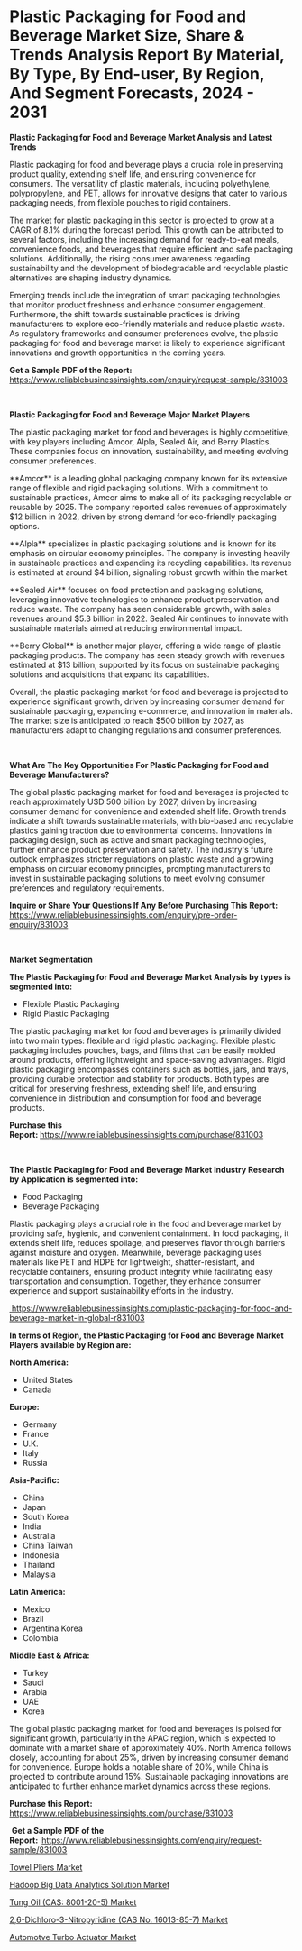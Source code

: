 <p><h1>Plastic Packaging for Food and Beverage Market Size, Share & Trends Analysis Report By Material, By Type, By End-user, By Region, And Segment Forecasts, 2024 - 2031</h1></p><p><strong>Plastic Packaging for Food and Beverage Market Analysis and Latest Trends</strong></p>
<p><p>Plastic packaging for food and beverage plays a crucial role in preserving product quality, extending shelf life, and ensuring convenience for consumers. The versatility of plastic materials, including polyethylene, polypropylene, and PET, allows for innovative designs that cater to various packaging needs, from flexible pouches to rigid containers.</p><p>The market for plastic packaging in this sector is projected to grow at a CAGR of 8.1% during the forecast period. This growth can be attributed to several factors, including the increasing demand for ready-to-eat meals, convenience foods, and beverages that require efficient and safe packaging solutions. Additionally, the rising consumer awareness regarding sustainability and the development of biodegradable and recyclable plastic alternatives are shaping industry dynamics.</p><p>Emerging trends include the integration of smart packaging technologies that monitor product freshness and enhance consumer engagement. Furthermore, the shift towards sustainable practices is driving manufacturers to explore eco-friendly materials and reduce plastic waste. As regulatory frameworks and consumer preferences evolve, the plastic packaging for food and beverage market is likely to experience significant innovations and growth opportunities in the coming years.</p></p>
<p><strong>Get a Sample PDF of the Report:&nbsp;</strong> <a href="https://www.reliablebusinessinsights.com/enquiry/request-sample/831003?utm_campaign=41&utm_medium=2&utm_source=Github&utm_content=ia&utm_term=13102024&utm_id=plastic-packaging-for-food-and-beverage">https://www.reliablebusinessinsights.com/enquiry/request-sample/831003</a></p>
<p>&nbsp;</p>
<p><strong>Plastic Packaging for Food and Beverage Major Market Players</strong></p>
<p><p>The plastic packaging market for food and beverages is highly competitive, with key players including Amcor, Alpla, Sealed Air, and Berry Plastics. These companies focus on innovation, sustainability, and meeting evolving consumer preferences.</p><p>**Amcor** is a leading global packaging company known for its extensive range of flexible and rigid packaging solutions. With a commitment to sustainable practices, Amcor aims to make all of its packaging recyclable or reusable by 2025. The company reported sales revenues of approximately $12 billion in 2022, driven by strong demand for eco-friendly packaging options.</p><p>**Alpla** specializes in plastic packaging solutions and is known for its emphasis on circular economy principles. The company is investing heavily in sustainable practices and expanding its recycling capabilities. Its revenue is estimated at around $4 billion, signaling robust growth within the market.</p><p>**Sealed Air** focuses on food protection and packaging solutions, leveraging innovative technologies to enhance product preservation and reduce waste. The company has seen considerable growth, with sales revenues around $5.3 billion in 2022. Sealed Air continues to innovate with sustainable materials aimed at reducing environmental impact.</p><p>**Berry Global** is another major player, offering a wide range of plastic packaging products. The company has seen steady growth with revenues estimated at $13 billion, supported by its focus on sustainable packaging solutions and acquisitions that expand its capabilities.</p><p>Overall, the plastic packaging market for food and beverage is projected to experience significant growth, driven by increasing consumer demand for sustainable packaging, expanding e-commerce, and innovation in materials. The market size is anticipated to reach $500 billion by 2027, as manufacturers adapt to changing regulations and consumer preferences.</p></p>
<p>&nbsp;</p>
<p><strong>What Are The Key Opportunities For Plastic Packaging for Food and Beverage Manufacturers?</strong></p>
<p><p>The global plastic packaging market for food and beverages is projected to reach approximately USD 500 billion by 2027, driven by increasing consumer demand for convenience and extended shelf life. Growth trends indicate a shift towards sustainable materials, with bio-based and recyclable plastics gaining traction due to environmental concerns. Innovations in packaging design, such as active and smart packaging technologies, further enhance product preservation and safety. The industry's future outlook emphasizes stricter regulations on plastic waste and a growing emphasis on circular economy principles, prompting manufacturers to invest in sustainable packaging solutions to meet evolving consumer preferences and regulatory requirements.</p></p>
<p><strong>Inquire or Share Your Questions If Any Before Purchasing This Report:</strong> <a href="https://www.reliablebusinessinsights.com/enquiry/pre-order-enquiry/831003?utm_campaign=41&utm_medium=2&utm_source=Github&utm_content=ia&utm_term=13102024&utm_id=plastic-packaging-for-food-and-beverage">https://www.reliablebusinessinsights.com/enquiry/pre-order-enquiry/831003</a></p>
<p>&nbsp;</p>
<p><strong>Market Segmentation</strong></p>
<p><strong>The Plastic Packaging for Food and Beverage Market Analysis by types is segmented into:</strong></p>
<p><ul><li>Flexible Plastic Packaging</li><li>Rigid Plastic Packaging</li></ul></p>
<p><p>The plastic packaging market for food and beverages is primarily divided into two main types: flexible and rigid plastic packaging. Flexible plastic packaging includes pouches, bags, and films that can be easily molded around products, offering lightweight and space-saving advantages. Rigid plastic packaging encompasses containers such as bottles, jars, and trays, providing durable protection and stability for products. Both types are critical for preserving freshness, extending shelf life, and ensuring convenience in distribution and consumption for food and beverage products.</p></p>
<p><strong>Purchase this Report:&nbsp;</strong><a href="https://www.reliablebusinessinsights.com/purchase/831003?utm_campaign=41&utm_medium=2&utm_source=Github&utm_content=ia&utm_term=13102024&utm_id=plastic-packaging-for-food-and-beverage">https://www.reliablebusinessinsights.com/purchase/831003</a></p>
<p>&nbsp;</p>
<p><strong>The Plastic Packaging for Food and Beverage Market Industry Research by Application is segmented into:</strong></p>
<p><ul><li>Food Packaging</li><li>Beverage Packaging</li></ul></p>
<p><p>Plastic packaging plays a crucial role in the food and beverage market by providing safe, hygienic, and convenient containment. In food packaging, it extends shelf life, reduces spoilage, and preserves flavor through barriers against moisture and oxygen. Meanwhile, beverage packaging uses materials like PET and HDPE for lightweight, shatter-resistant, and recyclable containers, ensuring product integrity while facilitating easy transportation and consumption. Together, they enhance consumer experience and support sustainability efforts in the industry.</p></p>
<p><a href="https://www.reliablebusinessinsights.com/plastic-packaging-for-food-and-beverage-market-in-global-r831003?utm_campaign=41&utm_medium=2&utm_source=Github&utm_content=ia&utm_term=13102024&utm_id=plastic-packaging-for-food-and-beverage">&nbsp;https://www.reliablebusinessinsights.com/plastic-packaging-for-food-and-beverage-market-in-global-r831003</a></p>
<p><strong>In terms of Region, the Plastic Packaging for Food and Beverage Market Players available by Region are:</strong></p>
<p>
    <p> <strong> North America: </strong>
        <ul>
            <li>United States</li>
            <li>Canada</li>
        </ul>
        </p> 
    <p> <strong> Europe: </strong>
        <ul>
            <li>Germany</li>
            <li>France</li>
            <li>U.K.</li>
            <li>Italy</li>
            <li>Russia</li>
        </ul>
        </p> 
    <p> <strong> Asia-Pacific: </strong>
        <ul>
            <li>China</li>
            <li>Japan</li>
            <li>South Korea</li>
            <li>India</li>
            <li>Australia</li>
            <li>China Taiwan</li>
            <li>Indonesia</li>
            <li>Thailand</li>
            <li>Malaysia</li>
        </ul>
        </p> 
    <p> <strong> Latin America: </strong>
        <ul>
            <li>Mexico</li>
            <li>Brazil</li>
            <li>Argentina Korea</li>
            <li>Colombia</li>
        </ul>
        </p> 
    <p> <strong> Middle East & Africa: </strong>
        <ul>
            <li>Turkey</li>
            <li>Saudi</li>
            <li>Arabia</li>
            <li>UAE</li>
            <li>Korea</li>
        </ul>
    </p>
    </p>
<p><p>The global plastic packaging market for food and beverages is poised for significant growth, particularly in the APAC region, which is expected to dominate with a market share of approximately 40%. North America follows closely, accounting for about 25%, driven by increasing consumer demand for convenience. Europe holds a notable share of 20%, while China is projected to contribute around 15%. Sustainable packaging innovations are anticipated to further enhance market dynamics across these regions.</p></p>
<p><strong>Purchase this Report: </strong><a href="https://www.reliablebusinessinsights.com/purchase/831003?utm_campaign=41&utm_medium=2&utm_source=Github&utm_content=ia&utm_term=13102024&utm_id=plastic-packaging-for-food-and-beverage">https://www.reliablebusinessinsights.com/purchase/831003</a></p>
<p>&nbsp;<strong>Get a Sample PDF of the Report:&nbsp;&nbsp;</strong><a href="https://www.reliablebusinessinsights.com/enquiry/request-sample/831003?utm_campaign=41&utm_medium=2&utm_source=Github&utm_content=ia&utm_term=13102024&utm_id=plastic-packaging-for-food-and-beverage">https://www.reliablebusinessinsights.com/enquiry/request-sample/831003</a></p>
<p><strong></strong></p>
<p><p><a href="https://www.linkedin.com/pulse/insights-towel-pliers-market-size-which-expanding-91-cagr-5qxce?utm_campaign=41&utm_medium=2&utm_source=Github&utm_content=ia&utm_term=13102024&utm_id=plastic-packaging-for-food-and-beverage">Towel Pliers Market</a></p><p><a href="https://www.linkedin.com/pulse/trends-global-hadoop-big-data-analytics-solution-market-dxcjc?utm_campaign=41&utm_medium=2&utm_source=Github&utm_content=ia&utm_term=13102024&utm_id=plastic-packaging-for-food-and-beverage">Hadoop Big Data Analytics Solution Market</a></p><p><a href="https://github.com/CarolynWatkins697/Market-Research-Report-List-1/blob/main/tung-oil-cas-8001-20-5-market.md?utm_campaign=41&utm_medium=2&utm_source=Github&utm_content=ia&utm_term=13102024&utm_id=plastic-packaging-for-food-and-beverage">Tung Oil (CAS: 8001-20-5) Market</a></p><p><a href="https://github.com/lambertr3e8v/Market-Research-Report-List-1/blob/main/26-dichloro-3-nitropyridine-cas-no-16013-85-7-market.md?utm_campaign=41&utm_medium=2&utm_source=Github&utm_content=ia&utm_term=13102024&utm_id=plastic-packaging-for-food-and-beverage">2,6-Dichloro-3-Nitropyridine (CAS No. 16013-85-7) Market</a></p><p><a href="https://www.linkedin.com/pulse/automotve-turbo-actuator-market-segmentation-in-depth-analysis-gkgzf?utm_campaign=41&utm_medium=2&utm_source=Github&utm_content=ia&utm_term=13102024&utm_id=plastic-packaging-for-food-and-beverage">Automotve Turbo Actuator Market</a></p></p>